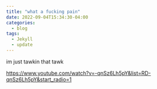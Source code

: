 ```yaml
---
title: "what a fucking pain"
date: 2022-09-04T15:34:30-04:00
categories:
  - blog
tags:
  - Jekyll
  - update
---
```

im just tawkin that tawk

https://www.youtube.com/watch?v=-qnSz6Lh5pY&list=RD-qnSz6Lh5pY&start_radio=1
